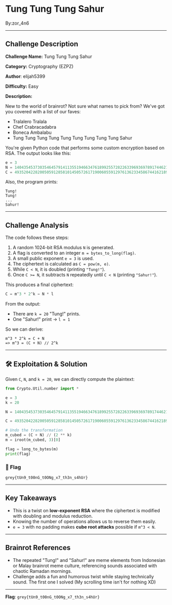 # Tung Tung Tung Sahur
By:zor_4n6


---

## Challenge Description
**Challenge Name:** Tung Tung Tung Sahur

**Category:** Cryptography (EZPZ)

**Author**: elijah5399

**Difficulty:** Easy 

**Description:**  

New to the world of brainrot? Not sure what names to pick from? We've got you covered with a list of our faves:

* Tralalero Tralala
* Chef Crabracadabra
* Boneca Ambalabu
* Tung Tung Tung Tung Tung Tung Tung Tung Tung Sahur

You're given Python code that performs some custom encryption based on RSA. The output looks like this:

```python
e = 3
N = 140435453730354645791411355194663476189925572822633969369789174462118371271596760636019139860253031574578527741964265651042308868891445943157297334529542262978581980510561588647737777257782808189452048059686839526183098369088517967034275028064545393619471943508597642789736561111876518966375338087811587061841
C = 49352042282005059128581014505726171900605591297613623345867441621895112187636996726631442703018174634451487011943207283077132380966236199654225908444639768747819586037837300977718224328851698492514071424157020166404634418443047079321427635477610768472595631700807761956649004094995037741924081602353532946351
```

Also, the program prints:

```
Tung!
Tung!
...
Sahur!
```

---

##  Challenge Analysis

The code follows these steps:

1. A random 1024-bit RSA modulus `N` is generated.
2. A flag is converted to an integer `m = bytes_to_long(flag)`.
3. A small public exponent `e = 3` is used.
4. The ciphertext is calculated as `C = pow(m, e)`.
5. While `C < N`, it is doubled (printing `"Tung!"`).
6. Once `C >= N`, it subtracts `N` repeatedly until `C < N` (printing `"Sahur!"`).

This produces a final ciphertext:

```python
C = m^3 * 2^k − N * l
```

From the output:

* There are `k = 20` "Tung!" prints.
* One "Sahur!" print → `l = 1`

So we can derive:

```
m^3 * 2^k = C + N
=> m^3 = (C + N) // 2^k
```

---

## 🛠️ Exploitation & Solution

Given `C`, `N`, and `k = 20`, we can directly compute the plaintext:

```python
from Crypto.Util.number import *

e = 3
k = 20

N = 140435453730354645791411355194663476189925572822633969369789174462118371271596760636019139860253031574578527741964265651042308868891445943157297334529542262978581980510561588647737777257782808189452048059686839526183098369088517967034275028064545393619471943508597642789736561111876518966375338087811587061841

C = 49352042282005059128581014505726171900605591297613623345867441621895112187636996726631442703018174634451487011943207283077132380966236199654225908444639768747819586037837300977718224328851698492514071424157020166404634418443047079321427635477610768472595631700807761956649004094995037741924081602353532946351

# Undo the transformation
m_cubed = (C + N) // (2 ** k)
m = iroot(m_cubed, 3)[0]

flag = long_to_bytes(m)
print(flag)
```

### 🏁 Flag

```
grey{tUn9_t00nG_t0ONg_x7_th3n_s4hUr}
```

---

## Key Takeaways

* This is a twist on **low-exponent RSA** where the ciphertext is modified with doubling and modulus reduction.
* Knowing the number of operations allows us to reverse them easily.
* `e = 3` with no padding makes **cube root attacks** possible if `m^3 < N`.

---

## Brainrot References

* The repeated "Tung!" and "Sahur!" are meme elements from Indonesian or Malay brainrot meme culture, referencing sounds associated with chaotic Ramadan mornings.
* Challenge adds a fun and humorous twist while staying technically sound. The first one I solved (My scrolling time isn't for nothing XD)

---

**Flag**: `grey{tUn9_t00nG_t0ONg_x7_th3n_s4hUr}`
